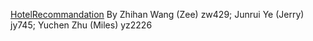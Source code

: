 [HotelRecommandation](https://github.com/bigmessyteam/orie4741) By Zhihan Wang (Zee) zw429; Junrui Ye (Jerry) jy745; Yuchen Zhu (Miles) yz2226
